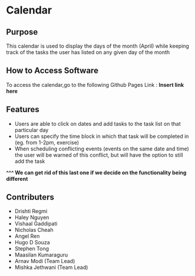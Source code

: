 # Calendar

## Purpose
This calendar is used to display the days of the month (April) while keeping track of the tasks the user has listed on any given day of the month

## How to Access Software
To access the calendar,go to the following Github Pages Link : **Insert link here**

## Features
+ Users are able to click on dates and add tasks to the task list on that particular day
+ Users can specify the time block in which that task will be completed in (eg. from 1-2pm, exercise)
+ When scheduling conflicting events (events on the same date and time) the user will be warned of this conflict, but will have the option to still add the task

**^^^ We can get rid of this last one if we decide on the functionality being different**

## Contributers
+ Drishti Regmi
+ Haley Nguyen
+ Vishaal Gaddipati
+ Nicholas Cheah
+ Angel Ren
+ Hugo D Souza
+ Stephen Tong
+ Maasilan Kumaraguru
+ Arnav Modi (Team Lead)
+ Mishka Jethwani (Team Lead)

